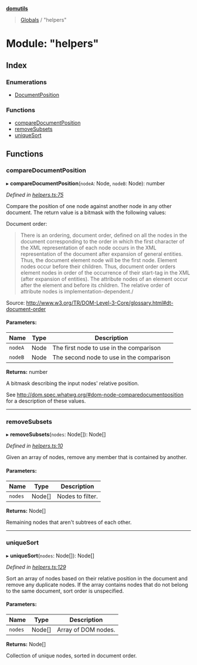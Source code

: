**[domutils](../README.md)**

> [Globals](../README.md) / "helpers"

# Module: "helpers"

## Index

### Enumerations

-   [DocumentPosition](../enums/_helpers_.documentposition.md)

### Functions

-   [compareDocumentPosition](_helpers_.md#comparedocumentposition)
-   [removeSubsets](_helpers_.md#removesubsets)
-   [uniqueSort](_helpers_.md#uniquesort)

## Functions

### compareDocumentPosition

▸ **compareDocumentPosition**(`nodeA`: Node, `nodeB`: Node): number

_Defined in [helpers.ts:75](https://github.com/fb55/domutils/blob/3813e44/src/helpers.ts#L75)_

Compare the position of one node against another node in any other document.
The return value is a bitmask with the following values:

Document order:

> There is an ordering, document order, defined on all the nodes in the
> document corresponding to the order in which the first character of the
> XML representation of each node occurs in the XML representation of the
> document after expansion of general entities. Thus, the document element
> node will be the first node. Element nodes occur before their children.
> Thus, document order orders element nodes in order of the occurrence of
> their start-tag in the XML (after expansion of entities). The attribute
> nodes of an element occur after the element and before its children. The
> relative order of attribute nodes is implementation-dependent./

Source:
http://www.w3.org/TR/DOM-Level-3-Core/glossary.html#dt-document-order

#### Parameters:

| Name    | Type | Description                              |
| ------- | ---- | ---------------------------------------- |
| `nodeA` | Node | The first node to use in the comparison  |
| `nodeB` | Node | The second node to use in the comparison |

**Returns:** number

A bitmask describing the input nodes' relative position.

See http://dom.spec.whatwg.org/#dom-node-comparedocumentposition for
a description of these values.

---

### removeSubsets

▸ **removeSubsets**(`nodes`: Node[]): Node[]

_Defined in [helpers.ts:10](https://github.com/fb55/domutils/blob/3813e44/src/helpers.ts#L10)_

Given an array of nodes, remove any member that is contained by another.

#### Parameters:

| Name    | Type   | Description      |
| ------- | ------ | ---------------- |
| `nodes` | Node[] | Nodes to filter. |

**Returns:** Node[]

Remaining nodes that aren't subtrees of each other.

---

### uniqueSort

▸ **uniqueSort**(`nodes`: Node[]): Node[]

_Defined in [helpers.ts:129](https://github.com/fb55/domutils/blob/3813e44/src/helpers.ts#L129)_

Sort an array of nodes based on their relative position in the document and
remove any duplicate nodes. If the array contains nodes that do not belong
to the same document, sort order is unspecified.

#### Parameters:

| Name    | Type   | Description         |
| ------- | ------ | ------------------- |
| `nodes` | Node[] | Array of DOM nodes. |

**Returns:** Node[]

Collection of unique nodes, sorted in document order.

